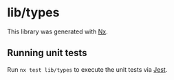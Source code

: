 # lib/types

This library was generated with [Nx](https://nx.dev).

## Running unit tests

Run `nx test lib/types` to execute the unit tests via [Jest](https://jestjs.io).
